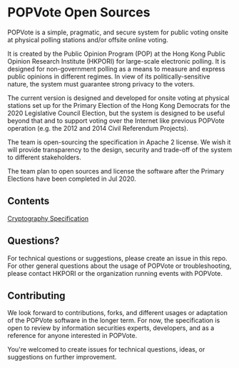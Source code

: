 # POPVote Open Sources

POPVote is a simple, pragmatic, and secure system for public voting onsite at physical polling
stations and/or offsite online voting.

It is created by the Public Opinion Program (POP) at the Hong Kong Public Opinion Research Institute (HKPORI) for large-scale electronic polling. It is designed for non-government polling as a means to measure and express public opinions in different regimes. In view of its politically-sensitive nature, the system must guarantee strong privacy to the voters.

The current version is designed and developed for onsite voting at physical stations set up for the Primary Election of the Hong Kong Democrats for the 2020 Legislative Council Election, but the system is designed to be useful beyond that and to support voting over the Internet like previous POPVote operation (e.g. the 2012 and 2014 Civil Referendum Projects).

The team is open-sourcing the specification in Apache 2 license. We wish it will provide
transparency to the design, security and trade-off of the system to different stakeholders.

The team plan to open sources and license the software after the Primary Elections have been completed in Jul 2020.

## Contents

[Cryptography Specification](crypto_spec.md)

## Questions?

For technical questions or suggestions, please create an issue in this repo. For other general questions about the usage of POPVote or troubleshooting, please contact HKPORI or the organization running events with POPVote.

## Contributing

We look forward to contributions, forks, and different usages or adaptation of the POPVote software in the longer term. For now, the specification is open to review by information securities experts, developers, and as a reference for anyone interested in POPVote.

You're welcomed to create issues for technical questions, ideas, or suggestions on further improvement.
